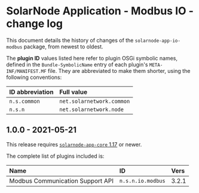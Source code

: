 # SolarNode Application - Modbus IO - change log

This document details the history of changes of the `solarnode-app-io-modbus` package, from
newest to oldest.

The **plugin ID** values listed here refer to plugin OSGi symbolic names, defined in the
`Bundle-SymbolicName` entry of each plugin's `META-INF/MANIFEST.MF` file. They are abbreviated to
make them shorter, using the following conventions:

| ID abbreviation | Full value                |
|:----------------|:--------------------------|
| `n.s.common`    | `net.solarnetwork.common` |
| `n.s.n`         | `net.solarnetwork.node`   |

## 1.0.0 - 2021-05-21

This release requires [`solarnode-app-core` 1.17][app-core-1170] or newer.

The complete list of plugins included is:

| Name                             | ID                | Vers  |
|:---------------------------------|:------------------|:------|
| Modbus Communication Support API | `n.s.n.io.modbus` | 3.2.1 |


[app-core-1170]: ../../solarnode-app-core/debian/CHANGELOG.md#1170---2021-05-17

